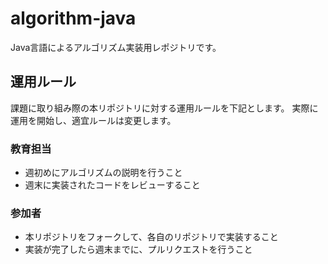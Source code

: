 # algorithm-java
Java言語によるアルゴリズム実装用レポジトリです。

## 運用ルール
課題に取り組み際の本リポジトリに対する運用ルールを下記とします。
実際に運用を開始し、適宜ルールは変更します。
### 教育担当
- 週初めにアルゴリズムの説明を行うこと
- 週末に実装されたコードをレビューすること
### 参加者
- 本リポジトリをフォークして、各自のリポジトリで実装すること
- 実装が完了したら週末までに、プルリクエストを行うこと
